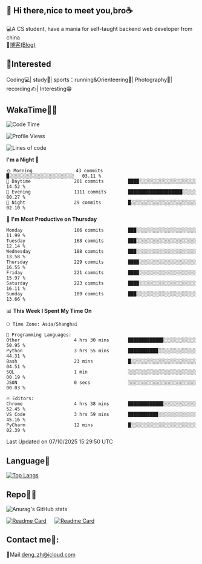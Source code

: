 👋 Hi there,nice to meet you,bro☕
---
💻A CS student, have a mania for self-taught backend web developer from china   
📌[博客(Blog)](https://github.com/HealUP/MyBlog)

 <!-- waka-box start -->
 <!-- waka-box end -->
 
🧲**Interested**
--
Coding💻| study📖| sports：running&Orienteering🏃‍| Photography📸| recording✍️| Interesting😁

WakaTime👨‍💻
---
<!--START_SECTION:waka-->
![Code Time](http://img.shields.io/badge/Code%20Time-3%2C675%20hrs%2047%20mins-blue)

![Profile Views](http://img.shields.io/badge/Profile%20Views-0-blue)

![Lines of code](https://img.shields.io/badge/From%20Hello%20World%20I%27ve%20Written-205.1%20thousand%20lines%20of%20code-blue)

**I'm a Night 🦉** 

```text
🌞 Morning                43 commits          █░░░░░░░░░░░░░░░░░░░░░░░░   03.11 % 
🌆 Daytime                201 commits         ████░░░░░░░░░░░░░░░░░░░░░   14.52 % 
🌃 Evening                1111 commits        ████████████████████░░░░░   80.27 % 
🌙 Night                  29 commits          █░░░░░░░░░░░░░░░░░░░░░░░░   02.10 % 
```
📅 **I'm Most Productive on Thursday** 

```text
Monday                   166 commits         ███░░░░░░░░░░░░░░░░░░░░░░   11.99 % 
Tuesday                  168 commits         ███░░░░░░░░░░░░░░░░░░░░░░   12.14 % 
Wednesday                188 commits         ███░░░░░░░░░░░░░░░░░░░░░░   13.58 % 
Thursday                 229 commits         ████░░░░░░░░░░░░░░░░░░░░░   16.55 % 
Friday                   221 commits         ████░░░░░░░░░░░░░░░░░░░░░   15.97 % 
Saturday                 223 commits         ████░░░░░░░░░░░░░░░░░░░░░   16.11 % 
Sunday                   189 commits         ███░░░░░░░░░░░░░░░░░░░░░░   13.66 % 
```


📊 **This Week I Spent My Time On** 

```text
🕑︎ Time Zone: Asia/Shanghai

💬 Programming Languages: 
Other                    4 hrs 30 mins       █████████████░░░░░░░░░░░░   50.95 % 
Python                   3 hrs 55 mins       ███████████░░░░░░░░░░░░░░   44.31 % 
Bash                     23 mins             █░░░░░░░░░░░░░░░░░░░░░░░░   04.51 % 
SQL                      1 min               ░░░░░░░░░░░░░░░░░░░░░░░░░   00.19 % 
JSON                     0 secs              ░░░░░░░░░░░░░░░░░░░░░░░░░   00.03 % 

🔥 Editors: 
Chrome                   4 hrs 38 mins       █████████████░░░░░░░░░░░░   52.45 % 
VS Code                  3 hrs 59 mins       ███████████░░░░░░░░░░░░░░   45.16 % 
PyCharm                  12 mins             █░░░░░░░░░░░░░░░░░░░░░░░░   02.39 % 
```


 Last Updated on 07/10/2025 15:29:50 UTC
<!--END_SECTION:waka-->

Language🚀
---
[![Top Langs](https://github-readme-stats.vercel.app/api/top-langs/?username=HealUP&layout=compact&hide_border=true)](https://github.com/HealUP)

Repo🧑‍💻
---
![Anurag's GitHub stats](https://github-readme-stats.vercel.app/api?username=HealUP&count_private=true&show_icons=true&theme=gruvbox&hide_border=true) 

[![Readme Card](https://github-readme-stats.vercel.app/api/pin/?username=HealUP&repo=InternetEy&theme=transparent)](https://github.com/HealUP/InternetEy) &emsp;
[![Readme Card](https://github-readme-stats.vercel.app/api/pin/?username=HealUP&repo=CampusExperience&theme=transparent)](https://github.com/HealUP/CampusExperience)


Contact me📱:
---
📮Mail:deng_zh@icloud.com  
